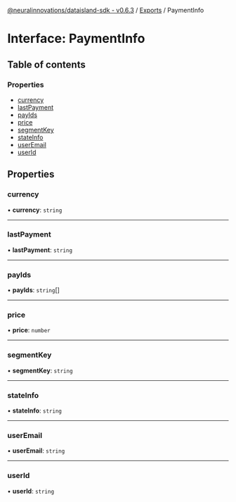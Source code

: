 [@neuralinnovations/dataisland-sdk - v0.6.3](../../README.md) / [Exports](../modules.md) / PaymentInfo

# Interface: PaymentInfo

## Table of contents

### Properties

- [currency](PaymentInfo.md#currency)
- [lastPayment](PaymentInfo.md#lastpayment)
- [payIds](PaymentInfo.md#payids)
- [price](PaymentInfo.md#price)
- [segmentKey](PaymentInfo.md#segmentkey)
- [stateInfo](PaymentInfo.md#stateinfo)
- [userEmail](PaymentInfo.md#useremail)
- [userId](PaymentInfo.md#userid)

## Properties

### currency

• **currency**: `string`

___

### lastPayment

• **lastPayment**: `string`

___

### payIds

• **payIds**: `string`[]

___

### price

• **price**: `number`

___

### segmentKey

• **segmentKey**: `string`

___

### stateInfo

• **stateInfo**: `string`

___

### userEmail

• **userEmail**: `string`

___

### userId

• **userId**: `string`

